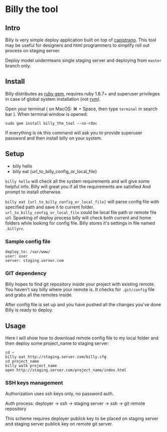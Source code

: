 # Billy the tool

## Intro

Billy is very simple deploy application built on top of [capistrano](https://github.com/capistrano/capistrano). This tool may be useful for designers and html programmers to simplify roll out process on staging server.

Deploy model undermeans single staging server and deploying from `master` branch only.

## Install

Billy distributes as [ruby gem](http://rubygems.org/gems/billy_the_tool), requires ruby 1.8.7+ and superuser privileges in case of global system installation (not [rvm](https://rvm.io/)).

Open your terminal ( on MacOS: ⌘ + Space, then type `terminal` in search bar ). When terminal window is opened:

```
sudo gem install billy_the_tool --no-rdoc
```
If everything is ok this command will ask you to provide superuser password and then install billy on your system.

## Setup
* billy hello
* billy eat {url_to_billy_config_or_local_file}

`billy hello` will check all the system requirements and will give some helpful info. Billy will great you if all the requirements are satisfied And prompt to install otherwise.

`billy eat {url_to_billy_config_or_local_file}` will parse config file with specified path and save it to current folder. `url_to_billy_config_or_local_file` could be local file path or remote file url. Spaeking of deploy process billy will check both current and home folders while looking for config file. Billy stores it's settings in file named `.billyrc`.

### Sample config file

```
deploy_to: /var/www/
user: user
server: staging.server.com
```

### GIT dependency
Billy hopes to find git repository inside your project with existing remote. You haven't say billy where your remote is. It checks for `.git/config` file and grabs all the remotes inside.

After config file is set up and you have pushed all the changes you've done Billy is ready to deploy.

## Usage

Here I will show how to download remote config file to my local folder and then deploy some project_name to staging server:

```
cd ~
billy eat http://staging.server.com/billy.cfg
cd project_name
billy walk project_name
open http://staging.server.com/project_name/index.html
```

### SSH keys management

Authorization uses ssh keys only, no password auth.

Auth process:
deployer → ssh → staging server → ssh → git remote repository

This scheme requires deployer publick key to be placed on staging server and staging server publick key on remote git server.